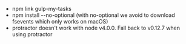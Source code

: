 * npm link gulp-my-tasks
* npm install --no-optional (with no-optional we avoid to download fsevents which only works on macOS)
* protractor doesn't work with node v4.0.0. Fall back to v0.12.7 when using protractor
